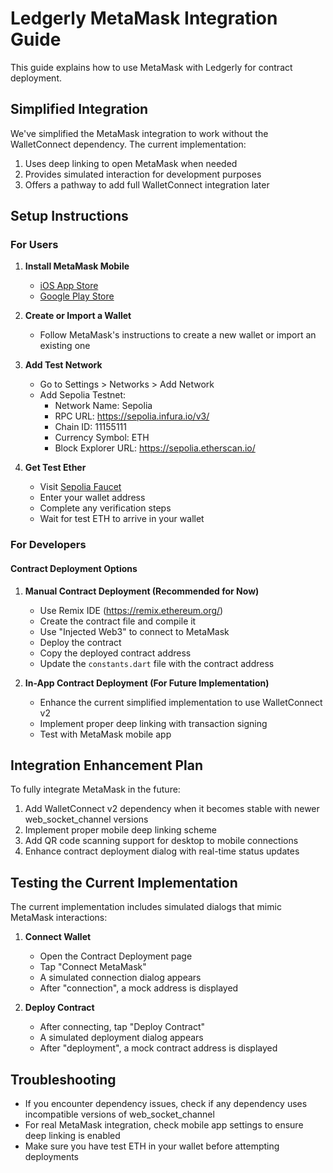 # Ledgerly MetaMask Integration Guide

This guide explains how to use MetaMask with Ledgerly for contract deployment.

## Simplified Integration

We've simplified the MetaMask integration to work without the WalletConnect dependency. The current implementation:

1. Uses deep linking to open MetaMask when needed
2. Provides simulated interaction for development purposes
3. Offers a pathway to add full WalletConnect integration later

## Setup Instructions

### For Users

1. **Install MetaMask Mobile**
   - [iOS App Store](https://apps.apple.com/us/app/metamask-blockchain-wallet/id1438144202)
   - [Google Play Store](https://play.google.com/store/apps/details?id=io.metamask)

2. **Create or Import a Wallet**
   - Follow MetaMask's instructions to create a new wallet or import an existing one

3. **Add Test Network**
   - Go to Settings > Networks > Add Network
   - Add Sepolia Testnet:
     - Network Name: Sepolia
     - RPC URL: https://sepolia.infura.io/v3/
     - Chain ID: 11155111
     - Currency Symbol: ETH
     - Block Explorer URL: https://sepolia.etherscan.io/

4. **Get Test Ether**
   - Visit [Sepolia Faucet](https://sepoliafaucet.com/)
   - Enter your wallet address
   - Complete any verification steps
   - Wait for test ETH to arrive in your wallet

### For Developers

#### Contract Deployment Options

1. **Manual Contract Deployment (Recommended for Now)**
   - Use Remix IDE (https://remix.ethereum.org/)
   - Create the contract file and compile it
   - Use "Injected Web3" to connect to MetaMask
   - Deploy the contract
   - Copy the deployed contract address
   - Update the `constants.dart` file with the contract address

2. **In-App Contract Deployment (For Future Implementation)**
   - Enhance the current simplified implementation to use WalletConnect v2
   - Implement proper deep linking with transaction signing
   - Test with MetaMask mobile app

## Integration Enhancement Plan

To fully integrate MetaMask in the future:

1. Add WalletConnect v2 dependency when it becomes stable with newer web_socket_channel versions
2. Implement proper mobile deep linking scheme
3. Add QR code scanning support for desktop to mobile connections
4. Enhance contract deployment dialog with real-time status updates

## Testing the Current Implementation

The current implementation includes simulated dialogs that mimic MetaMask interactions:

1. **Connect Wallet**
   - Open the Contract Deployment page
   - Tap "Connect MetaMask"
   - A simulated connection dialog appears
   - After "connection", a mock address is displayed

2. **Deploy Contract**
   - After connecting, tap "Deploy Contract"
   - A simulated deployment dialog appears
   - After "deployment", a mock contract address is displayed

## Troubleshooting

- If you encounter dependency issues, check if any dependency uses incompatible versions of web_socket_channel
- For real MetaMask integration, check mobile app settings to ensure deep linking is enabled
- Make sure you have test ETH in your wallet before attempting deployments
